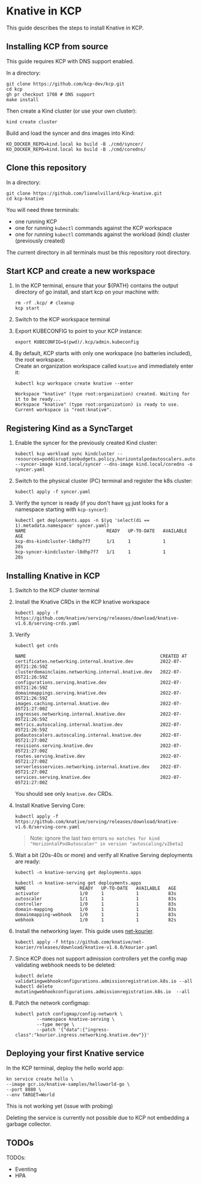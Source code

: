 # Knative in KCP

This guide describes the steps to install Knative in KCP.

## Installing KCP from source

This guide requires KCP with DNS support enabled. 

In a directory:

```shell
git clone https://github.com/kcp-dev/kcp.git
cd kcp
gh pr checkout 1708 # DNS support
make install
```

Then create a Kind cluster (or use your own cluster):

```shell
kind create cluster
```

Build and load the syncer and dns images into Kind:

```shell
KO_DOCKER_REPO=kind.local ko build -B ./cmd/syncer/
KO_DOCKER_REPO=kind.local ko build -B ./cmd/coredns/
```

## Clone this repository

In a directory:

```shell
git clone https://github.com/lionelvillard/kcp-knative.git
cd kcp-knative
```

You will need three terminals:
- one running KCP
- one for running `kubectl` commands against the KCP workspace
- one for running `kubectl` commands against the workload (kind) cluster (previously created)

The current directory in all terminals must be this repository root directory.

## Start KCP and create a new workspace

1. In the KCP terminal, ensure that your ${PATH} contains the output directory of go install, and start kcp on your machine with:
    ```shell
    rm -rf .kcp/ # cleanup 
    kcp start
    ```

2. Switch to the KCP workspace terminal
3. Export KUBECONFIG to point to your KCP instance:

    ```shell
    export KUBECONFIG=$(pwd)/.kcp/admin.kubeconfig
    ```
 
4. By default, KCP starts with only one workspace (no batteries included), the root workspace.  
   Create an organization workspace called `knative` and immediately enter it:
    
    ```shell
    kubectl kcp workspace create knative --enter
    ```

    ```shell
    Workspace "knative" (type root:organization) created. Waiting for it to be ready...
    Workspace "knative" (type root:organization) is ready to use.
    Current workspace is "root:knative".
    ``` 
 
## Registering Kind as a SyncTarget

1. Enable the syncer for the previously created Kind cluster:

    ```shell
    kubectl kcp workload sync kindcluster --resources=poddisruptionbudgets.policy,horizontalpodautoscalers.autoscaling,services,endpoints,pods --syncer-image kind.local/syncer --dns-image kind.local/coredns -o syncer.yaml
    ```
   
2. Switch to the physical cluster (PC) terminal and register the k8s cluster:

    ```shell
    kubectl apply -f syncer.yaml
    ```

3. Verify the syncer is ready (if you don't have [`yq`](https://github.com/mikefarah/yq) just looks for a namespace starting with `kcp-syncer`):

    ```shell
    kubectl get deployments.apps -n $(yq 'select(di == 1).metadata.namespace' syncer.yaml) 
    NAME                              READY   UP-TO-DATE   AVAILABLE   AGE
    kcp-dns-kindcluster-l8dhp7f7      1/1     1            1           28s
    kcp-syncer-kindcluster-l8dhp7f7   1/1     1            1           28s
    ```

## Installing Knative in KCP

1. Switch to the KCP cluster terminal
2. Install the Knative CRDs in the KCP knative workspace
    
    ```shell
    kubectl apply -f https://github.com/knative/serving/releases/download/knative-v1.6.0/serving-crds.yaml
    ```

3. Verify 
    
    ```shell
    kubectl get crds
    ```
    
    ```
    NAME                                                  CREATED AT
    certificates.networking.internal.knative.dev          2022-07-05T21:26:59Z
    clusterdomainclaims.networking.internal.knative.dev   2022-07-05T21:26:59Z
    configurations.serving.knative.dev                    2022-07-05T21:26:59Z
    domainmappings.serving.knative.dev                    2022-07-05T21:26:59Z
    images.caching.internal.knative.dev                   2022-07-05T21:27:00Z
    ingresses.networking.internal.knative.dev             2022-07-05T21:26:59Z
    metrics.autoscaling.internal.knative.dev              2022-07-05T21:26:59Z
    podautoscalers.autoscaling.internal.knative.dev       2022-07-05T21:27:00Z
    revisions.serving.knative.dev                         2022-07-05T21:27:00Z
    routes.serving.knative.dev                            2022-07-05T21:27:00Z
    serverlessservices.networking.internal.knative.dev    2022-07-05T21:27:00Z
    services.serving.knative.dev                          2022-07-05T21:27:00Z
    ```
   
   You should see only `knative.dev` CRDs.


4. Install Knative Serving Core:
    
    ```shell
    kubectl apply -f https://github.com/knative/serving/releases/download/knative-v1.6.0/serving-core.yaml
    ```

   > Note: ignore the last two errors `no matches for kind "HorizontalPodAutoscaler" in version "autoscaling/v2beta2`

5. Wait a bit (20s-40s or more) and verify all Knative Serving deployments are ready:

   ```shell
   kubectl -n knative-serving get deployments.apps 
   ```
   
   ```shell
   kubectl -n knative-serving get deployments.apps 
   NAME                    READY   UP-TO-DATE   AVAILABLE   AGE
   activator               1/0     1            1           83s
   autoscaler              1/1     1            1           83s
   controller              1/0     1            1           83s
   domain-mapping          1/0     1            1           83s
   domainmapping-webhook   1/0     1            1           83s
   webhook                 1/0     1            1           82s
   ```

6. Install the networking layer. This guide uses [net-kourier](https://github.com/knative-sandbox/net-kourier).

   ```shell
   kubectl apply -f https://github.com/knative/net-kourier/releases/download/knative-v1.6.0/kourier.yaml
   ```
   
7. Since KCP does not support admission controllers yet the config map validating
   webhook needs to be deleted:

   ```shell
   kubectl delete validatingwebhookconfigurations.admissionregistration.k8s.io --all
   kubectl delete mutatingwebhookconfigurations.admissionregistration.k8s.io  --all
   ```

8. Patch the network configmap:
 
   ```shell
   kubectl patch configmap/config-network \
           --namespace knative-serving \
           --type merge \
           --patch '{"data":{"ingress-class":"kourier.ingress.networking.knative.dev"}}'
   ```

## Deploying your first Knative service

In the KCP terminal, deploy the hello world app:

```shell
kn service create hello \
--image gcr.io/knative-samples/helloworld-go \
--port 8080 \
--env TARGET=World
```

This is not working yet (issue with probing)

Deleting the service is currently not possible due to KCP not embedding a garbage collector.

## TODOs

TODOs:
- Eventing
- HPA 

